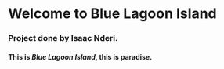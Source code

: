 # Welcome to Blue Lagoon Island
### Project done by Isaac Nderi.

#### This is *Blue Lagoon Island*, this is paradise.
